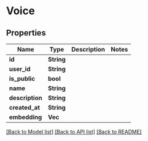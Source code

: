 # Voice

## Properties

Name | Type | Description | Notes
------------ | ------------- | ------------- | -------------
**id** | **String** |  | 
**user_id** | **String** |  | 
**is_public** | **bool** |  | 
**name** | **String** |  | 
**description** | **String** |  | 
**created_at** | **String** |  | 
**embedding** | **Vec<f64>** |  | 

[[Back to Model list]](../README.md#documentation-for-models) [[Back to API list]](../README.md#documentation-for-api-endpoints) [[Back to README]](../README.md)


